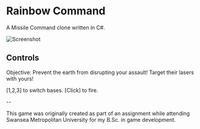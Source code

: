 # Rainbow Command

A Missile Command clone written in C#.


![Screenshot](https://raw.githubusercontent.com/rfoligno/game-rainbow-command/master/screenshot.png)

Controls
--------

Objective: Prevent the earth from disrupting your assault! Target their lasers with yours!

[1,2,3] to switch bases.
[Click] to fire.

--

This game was originally created as part of an assignment while attending Swansea Metropolitan University for my B.Sc. in game development.
